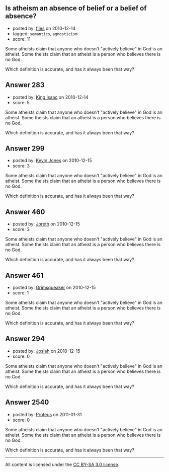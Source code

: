 ## Is atheism an absence of belief or a belief of absence?

- posted by: [flies](https://stackexchange.com/users/-1/183-flies) on 2010-12-14
- tagged: `semantics`, `agnosticism`
- score: 11

Some atheists claim that anyone who doesn't "actively believe" in God is an atheist.  Some theists claim that an atheist is a person who believes there is no God.

Which definition is accurate, and has it always been that way?


## Answer 283

- posted by: [King Isaac](https://stackexchange.com/users/-1/31-king-isaac) on 2010-12-14
- score: 5

Some atheists claim that anyone who doesn't "actively believe" in God is an atheist.  Some theists claim that an atheist is a person who believes there is no God.

Which definition is accurate, and has it always been that way?


## Answer 299

- posted by: [Kevin Jones](https://stackexchange.com/users/-1/186-kevin-jones) on 2010-12-15
- score: 3

Some atheists claim that anyone who doesn't "actively believe" in God is an atheist.  Some theists claim that an atheist is a person who believes there is no God.

Which definition is accurate, and has it always been that way?


## Answer 460

- posted by: [Joreth](https://stackexchange.com/users/-1/114-joreth) on 2010-12-15
- score: 3

Some atheists claim that anyone who doesn't "actively believe" in God is an atheist.  Some theists claim that an atheist is a person who believes there is no God.

Which definition is accurate, and has it always been that way?


## Answer 461

- posted by: [Grimsqueaker](https://stackexchange.com/users/-1/222-grimsqueaker) on 2010-12-15
- score: 1

Some atheists claim that anyone who doesn't "actively believe" in God is an atheist.  Some theists claim that an atheist is a person who believes there is no God.

Which definition is accurate, and has it always been that way?


## Answer 294

- posted by: [Josiah](https://stackexchange.com/users/-1/88-josiah) on 2010-12-15
- score: 0

Some atheists claim that anyone who doesn't "actively believe" in God is an atheist.  Some theists claim that an atheist is a person who believes there is no God.

Which definition is accurate, and has it always been that way?


## Answer 2540

- posted by: [Proteus](https://stackexchange.com/users/-1/940-proteus) on 2011-01-31
- score: 0

Some atheists claim that anyone who doesn't "actively believe" in God is an atheist.  Some theists claim that an atheist is a person who believes there is no God.

Which definition is accurate, and has it always been that way?



---

All content is licensed under the [CC BY-SA 3.0 license](https://creativecommons.org/licenses/by-sa/3.0/).
